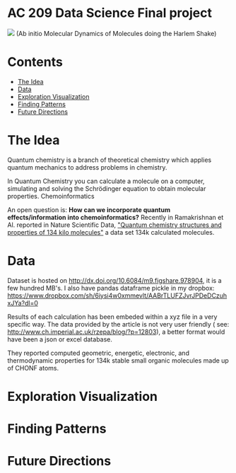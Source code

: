 AC 209 Data Science Final project 
===================

<img src="http://giant.gfycat.com/SlimyReasonableItalianbrownbear.gif">
(Ab initio Molecular Dynamics of Molecules doing the Harlem Shake)

# Contents
- [The Idea](#the-idea) 
- [Data](#data) 
- [Exploration Visualization](#exploration-visualization) 
- [Finding Patterns](#finding-patterns) 
- [Future Directions](#future-directions) 


# The Idea

Quantum chemistry is a branch of theoretical chemistry which applies quantum mechanics  to address problems in chemistry.

In Quantum Chemistry you can calculate a molecule on a computer, simulating and solving the Schrödinger equation to obtain molecular properties.
Chemoinformatics

An open question is: **How can we incorporate quantum effects/information into chemoinformatics?**
Recently in Ramakrishnan et Al. reported in Nature Scientific Data, ["Quantum chemistry structures and properties of 134 kilo molecules"](http://www.nature.com/articles/sdata201422) a data set 134k calculated molecules. 

# Data

Dataset is hosted on http://dx.doi.org/10.6084/m9.figshare.978904, it is a few hundred MB's.
I also have pandas dataframe pickle in my dropbox:
https://www.dropbox.com/sh/6iysi4w0xmmevlt/AABrTLUFZJvrJPDeDCzuhxJYa?dl=0

Results of each calculation has been embeded within a xyz file in a very specific way. The data provided by the article is not very user friendly ( see: http://www.ch.imperial.ac.uk/rzepa/blog/?p=12803), a better format would have been a json or excel database.

They reported computed geometric, energetic, electronic, and thermodynamic properties for 134k stable small organic molecules made up of CHONF atoms.
# Exploration Visualization

# Finding Patterns

# Future Directions

